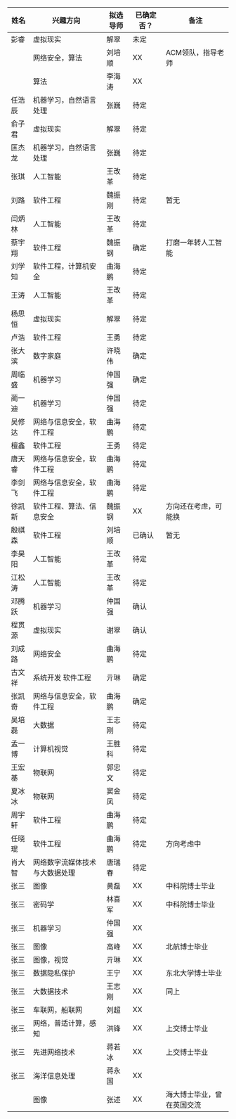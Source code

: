 
|姓名|兴趣方向|拟选导师|已确定否？|备注|  
|----|-------|-------|---------|----|
|彭睿|虚拟现实|解翠|未定||  
||网络安全，算法|刘培顺|XX|ACM领队，指导老师|  
||算法|李海涛|XX||  
|任浩辰|机器学习，自然语言处理|张巍|待定||  
|俞子君|虚拟现实|解翠|待定||  
|匡杰龙|机器学习，自然语言处理|张巍|待定||  
|张琪|人工智能|王改革|待定|  
|刘路|软件工程|魏振刚|待定|暂无|  
|闫炳林|人工智能|王改革|待定||  
|蔡宇翔|软件工程|魏振钢|确定|打磨一年转人工智能|  
|刘学知|软件工程，计算机安全|曲海鹏|待定||  
|王涛|人工智能|王改革|待定||  
|杨思恒|虚拟现实|解翠|待定||  
|卢浩|软件工程|王勇|待定||  
|张大滨|数字家庭|许晓伟|确定||  
|周临盛|机器学习|仲国强|确定||
|蔺一迪|机器学习|仲国强|待定||  
|吴修达|网络与信息安全，软件工程|曲海鹏|待定||  
|檀鑫|软件工程|王勇|待定||  
|唐天睿|网络与信息安全，软件工程|曲海鹏|待定||
|李剑飞|网络与信息安全，软件工程|曲海鹏|待定||  
|徐凯新|软件工程、算法、信息安全|魏振钢|XX|方向还在考虑，可能换|  
|殷祺森|软件工程|刘培顺|已确认|暂无|  
|李昊阳|人工智能|王改革|待定||
|江松涛|人工智能|王改革|待定||
|邓腾跃|机器学习|仲国强|确认||
|程贯源|虚拟现实|谢翠|确认||  
|刘成路|网络安全|曲海鹏|待定|| 
|古文祥|系统开发  软件工程|亓琳|确定||  
|张凯奇|网络与信息安全，软件工程|曲海鹏|确定||
|吴培磊|大数据|王志刚|待定||  
|孟一博|计算机视觉|王胜科|待定||  
|王宏基|物联网|郭忠文|待定||  
|夏冰冰|物联网|窦金凤|待定||  
|周宇轩|软件工程|曲海鹏|待定|  
|任晓琨|软件工程|曲海鹏|待定|方向考虑中|  
|肖大智|网络数字流媒体技术与大数据处理|唐瑞春|待定||  
|张三|图像|黄磊|XX|中科院博士毕业|  
|张三|密码学|林喜军|XX|中科院博士毕业|  
|张三|机器学习|仲国强|XX||  
|张三|图像|高峰|XX|北航博士毕业|  
|张三|图像，视觉|亓琳|XX||  
|张三|数据隐私保护|王宁|XX|东北大学博士毕业|  
|张三|大数据技术|王志刚|XX|同上|  
|张三|车联网，船联网|刘超|XX||  
|张三|网络，普适计算，感知|洪锋|XX|上交博士毕业|  
|张三|先进网络技术|蒋若冰|XX|上交博士毕业|  
|张三|海洋信息处理|蒋永国|XX||  
||图像|张述|XX|海大博士毕业，曾在英国交流|  
